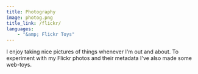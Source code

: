 ```yaml
---
title: Photography
image: photog.png
title_link: /flickr/
languages:
    - "&amp; Flickr Toys"
---
```


I enjoy taking nice pictures of things whenever I'm out and about. To experiment with my Flickr photos and their metadata I've also made some web-toys.